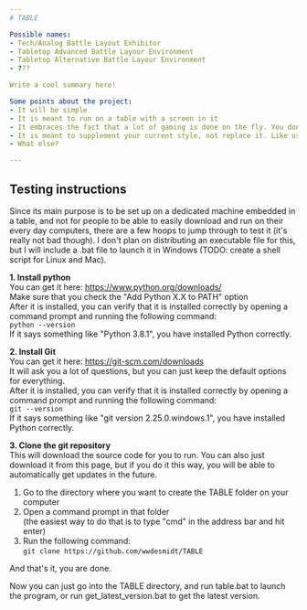 ```yaml
---
# TABLE

Possible names:
- Tech/Analog Battle Layout Exhibitor
- Tabletop Advanced Battle Layour Environment
- Tabletop Alternative Battle Layour Environment
- ???

Write a cool summary here!

Some points about the project:
- It will be simple
- It is meant to run on a table with a screen in it
- It embraces the fact that a lot of gaming is done on the fly. You don't need to have all your maps pre-made digitaly before you can play to use this. it will have some basic drawing functions
- It is meant to supplement your current style, not replace it. Like using paper? Put a peice of paper on top of it. Maybe you can make the screen a solid color (blue for the ocean?) and add some background noise sound effects to deepen your experience. 
- What else?

---
```


## Testing instructions

 Since its main purpose is to be set up on a dedicated machine embedded in a table, and not for people to be able to easily download and run on their every day computers, there are a few hoops to jump through to test it (it's really not bad though). I don't plan on distributing an executable file for this, but I will include a .bat file to launch it in Windows (TODO: create a shell script for Linux and Mac).

**1. Install python**  
You can get it here: https://www.python.org/downloads/  
Make sure that you check the "Add Python X.X to PATH" option  
After it is installed, you can verify that it is installed correctly by opening a command prompt and running the following command:  
`python --version`  
If it says something like "Python 3.8.1", you have installed Python correctly.   

**2. Install Git**  
You can get it here: https://git-scm.com/downloads  
It will ask you a lot of questions, but you can just keep the default options for everything.  
After it is installed, you can verify that it is installed correctly by opening a command prompt and running the following command:  
`git --version`  
If it says something like "git version 2.25.0.windows.1", you have installed Python correctly.   

**3. Clone the git repository**  
This will download the source code for you to run. You can also just download it from this page, but if you do it this way, you will be able to automatically get updates in the future.
  1. Go to the directory where you want to create the TABLE folder on your computer
  2. Open a command prompt in that folder  
  (the easiest way to do that is to type "cmd" in the address bar and hit enter)
  3. Run the following command:  
  `git clone https://github.com/wwdesmidt/TABLE`
  
And that's it, you are done.

Now you can just go into the TABLE directory, and run table.bat to launch the program, or run get_latest_version.bat to get the latest version. 
